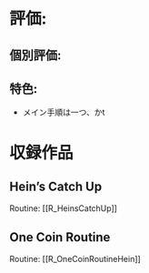 
# 評価:
## 個別評価:

## 特色:
- メイン手順は一つ、かt

# 収録作品
## Hein’s Catch Up
Routine: [[R_HeinsCatchUp]]
## One Coin Routine
Routine: [[R_OneCoinRoutineHein]]
